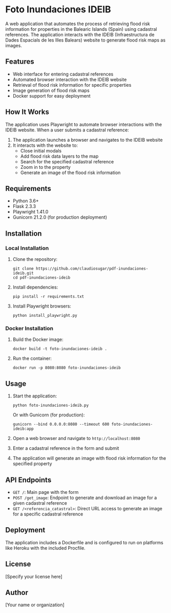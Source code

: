# Foto Inundaciones IDEIB

A web application that automates the process of retrieving flood risk information for properties in the Balearic Islands (Spain) using cadastral references. The application interacts with the IDEIB (Infraestructura de Dades Espacials de les Illes Balears) website to generate flood risk maps as images.

## Features

- Web interface for entering cadastral references
- Automated browser interaction with the IDEIB website
- Retrieval of flood risk information for specific properties
- Image generation of flood risk maps
- Docker support for easy deployment

## How It Works

The application uses Playwright to automate browser interactions with the IDEIB website. When a user submits a cadastral reference:

1. The application launches a browser and navigates to the IDEIB website
2. It interacts with the website to:
   - Close initial modals
   - Add flood risk data layers to the map
   - Search for the specified cadastral reference
   - Zoom in to the property
   - Generate an image of the flood risk information

## Requirements

- Python 3.6+
- Flask 2.3.3
- Playwright 1.41.0
- Gunicorn 21.2.0 (for production deployment)

## Installation

### Local Installation

1. Clone the repository:
   ```
   git clone https://github.com/claudiosugar/pdf-inundaciones-ideib.git
   cd pdf-inundaciones-ideib
   ```

2. Install dependencies:
   ```
   pip install -r requirements.txt
   ```

3. Install Playwright browsers:
   ```
   python install_playwright.py
   ```

### Docker Installation

1. Build the Docker image:
   ```
   docker build -t foto-inundaciones-ideib .
   ```

2. Run the container:
   ```
   docker run -p 8080:8080 foto-inundaciones-ideib
   ```

## Usage

1. Start the application:
   ```
   python foto-inundaciones-ideib.py
   ```
   
   Or with Gunicorn (for production):
   ```
   gunicorn --bind 0.0.0.0:8080 --timeout 600 foto-inundaciones-ideib:app
   ```

2. Open a web browser and navigate to `http://localhost:8080`

3. Enter a cadastral reference in the form and submit

4. The application will generate an image with flood risk information for the specified property

## API Endpoints

- `GET /`: Main page with the form
- `POST /get_image`: Endpoint to generate and download an image for a given cadastral reference
- `GET /<referencia_catastral>`: Direct URL access to generate an image for a specific cadastral reference

## Deployment

The application includes a Dockerfile and is configured to run on platforms like Heroku with the included Procfile.

## License

[Specify your license here]

## Author

[Your name or organization]
